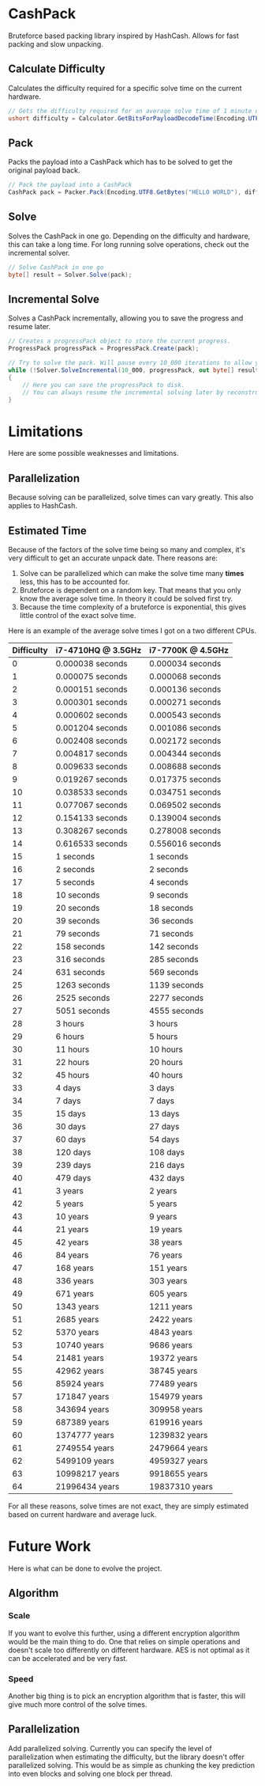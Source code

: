# CashPack
Bruteforce based packing library inspired by HashCash. Allows for fast packing and slow unpacking.

## Calculate Difficulty
Calculates the difficulty required for a specific solve time on the current hardware.
```csharp
// Gets the difficulty required for an average solve time of 1 minute on the current hardware with the specified payload.
ushort difficulty = Calculator.GetBitsForPayloadDecodeTime(Encoding.UTF8.GetBytes("HELLO WORLD"), TimeSpan.FromMinutes(1));
```

## Pack
Packs the payload into a CashPack which has to be solved to get the original payload back.
```csharp
// Pack the payload into a CashPack
CashPack pack = Packer.Pack(Encoding.UTF8.GetBytes("HELLO WORLD"), difficulty);
```

## Solve
Solves the CashPack in one go. Depending on the difficulty and hardware, this can take a long time. For long running solve operations, check out the incremental solver.
```csharp
// Solve CashPack in one go
byte[] result = Solver.Solve(pack);
```

## Incremental Solve
Solves a CashPack incrementally, allowing you to save the progress and resume later.
```csharp
// Creates a progressPack object to store the current progress.
ProgressPack progressPack = ProgressPack.Create(pack);

// Try to solve the pack. Will pause every 10_000 iterations to allow you to save the progress.
while (!Solver.SolveIncremental(10_000, progressPack, out byte[] result))
{
    // Here you can save the progressPack to disk.
    // You can always resume the incremental solving later by reconstructing the progressPack and calling SolveIncremental on it.
}
```

# Limitations
Here are some possible weaknesses and limitations.

## Parallelization
Because solving can be parallelized, solve times can vary greatly. This also applies to HashCash.
## Estimated Time
Because of the factors of the solve time being so many and complex, it's very difficult to get an accurate unpack date. There reasons are:
1. Solve can be parallelized which can make the solve time many **times** less, this has to be accounted for.
2. Bruteforce is dependent on a random key. That means that you only know the average solve time. In theory it could be solved first try.
3. Because the time complexity of a bruteforce is exponential, this gives little control of the exact solve time.

Here is an example of the average solve times I got on a two different CPUs.

| Difficulty | i7-4710HQ @ 3.5GHz | i7-7700K @ 4.5GHz |
|----|------------------|-------------------|
| 0  | 0.000038 seconds | 0.000034 seconds  |
| 1  | 0.000075 seconds | 0.000068 seconds  |
| 2  | 0.000151 seconds | 0.000136 seconds  |
| 3  | 0.000301 seconds | 0.000271 seconds  |
| 4  | 0.000602 seconds | 0.000543 seconds  |
| 5  | 0.001204 seconds | 0.001086 seconds  |
| 6  | 0.002408 seconds | 0.002172 seconds  |
| 7  | 0.004817 seconds | 0.004344 seconds  |
| 8  | 0.009633 seconds | 0.008688 seconds  |
| 9  | 0.019267 seconds | 0.017375 seconds  |
| 10 | 0.038533 seconds | 0.034751 seconds  |
| 11 | 0.077067 seconds | 0.069502 seconds  |
| 12 | 0.154133 seconds | 0.139004 seconds  |
| 13 | 0.308267 seconds | 0.278008 seconds  |
| 14 | 0.616533 seconds | 0.556016 seconds  |
| 15 | 1 seconds        | 1 seconds         |
| 16 | 2 seconds        | 2 seconds         |
| 17 | 5 seconds        | 4 seconds         |
| 18 | 10 seconds       | 9 seconds         |
| 19 | 20 seconds       | 18 seconds        |
| 20 | 39 seconds       | 36 seconds        |
| 21 | 79 seconds       | 71 seconds        |
| 22 | 158 seconds      | 142 seconds       |
| 23 | 316 seconds      | 285 seconds       |
| 24 | 631 seconds      | 569 seconds       |
| 25 | 1263 seconds     | 1139 seconds      |
| 26 | 2525 seconds     | 2277 seconds      |
| 27 | 5051 seconds     | 4555 seconds      |
| 28 | 3 hours          | 3 hours           |
| 29 | 6 hours          | 5 hours           |
| 30 | 11 hours         | 10 hours          |
| 31 | 22 hours         | 20 hours          |
| 32 | 45 hours         | 40 hours          |
| 33 | 4 days           | 3 days            |
| 34 | 7 days           | 7 days            |
| 35 | 15 days          | 13 days           |
| 36 | 30 days          | 27 days           |
| 37 | 60 days          | 54 days           |
| 38 | 120 days         | 108 days          |
| 39 | 239 days         | 216 days          |
| 40 | 479 days         | 432 days          |
| 41 | 3 years          | 2 years           |
| 42 | 5 years          | 5 years           |
| 43 | 10 years         | 9 years           |
| 44 | 21 years         | 19 years          |
| 45 | 42 years         | 38 years          |
| 46 | 84 years         | 76 years          |
| 47 | 168 years        | 151 years         |
| 48 | 336 years        | 303 years         |
| 49 | 671 years        | 605 years         |
| 50 | 1343 years       | 1211 years        |
| 51 | 2685 years       | 2422 years        |
| 52 | 5370 years       | 4843 years        |
| 53 | 10740 years      | 9686 years        |
| 54 | 21481 years      | 19372 years       |
| 55 | 42962 years      | 38745 years       |
| 56 | 85924 years      | 77489 years       |
| 57 | 171847 years     | 154979 years      |
| 58 | 343694 years     | 309958 years      |
| 59 | 687389 years     | 619916 years      |
| 60 | 1374777 years    | 1239832 years     |
| 61 | 2749554 years    | 2479664 years     |
| 62 | 5499109 years    | 4959327 years     |
| 63 | 10998217 years   | 9918655 years     |
| 64 | 21996434 years   | 19837310 years    |


For all these reasons, solve times are not exact, they are simply estimated based on current hardware and average luck.

# Future Work
Here is what can be done to evolve the project.

## Algorithm
### Scale
If you want to evolve this further, using a different encryption algorithm would be the main thing to do. One that relies on simple operations and doesn't scale too differently on different hardware. AES is not optimal as it can be accelerated and be very fast.
### Speed
Another big thing is to pick an encryption algorithm that is faster, this will give much more control of the solve times.

## Parallelization
Add parallelized solving. Currently you can specify the level of parallelization when estimating the difficulty, but the library doesn't offer parallelized solving. This would be as simple as chunking the key prediction into even blocks and solving one block per thread.